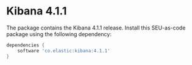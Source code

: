 # Kibana 4.1.1

The package contains the Kibana 4.1.1 release. Install this SEU-as-code package
using the following dependency:
```groovy
dependencies {
	software 'co.elastic:kibana:4.1.1'
}
```
